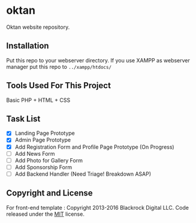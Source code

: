 # oktan
Oktan website repository.

## Installation
Put this repo to your webserver directory. If you use XAMPP as webserver manager put this repo to `../xampp/htdocs/`

## Tools Used For This Project
Basic PHP + HTML + CSS

## Task List
- [x] Landing Page Prototype
- [x] Admin Page Prototype
- [x] Add Registration Form and Profile Page Prototype (On Progress)
- [ ] Add News Form
- [ ] Add Photo for Gallery Form
- [ ] Add Sponsorship Form
- [ ] Add Backend Handler (Need Triage! Breakdown ASAP)

## Copyright and License
For front-end template :
Copyright 2013-2016 Blackrock Digital LLC. Code released under the [MIT](https://github.com/BlackrockDigital/startbootstrap-creative/blob/gh-pages/LICENSE) license.
